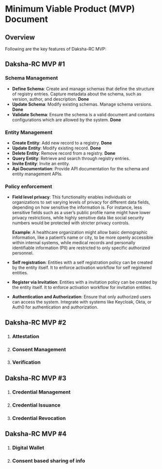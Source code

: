 # Minimum Viable Product (MVP) Document

<primary-label ref="daksha_rc_core"/>
<secondary-label ref="2024.9"/>

## Overview

Following are the key features of Daksha-RC MVP:

## Daksha-RC MVP #1

<secondary-label ref="wip"/>

### Schema Management

- **Define Schema**: Create and manage schemas that define the structure of registry entries.
  Capture metadata about the schema, such as version, author, and description. **Done**
- **Update Schema**: Modify existing schemas. Manage schema versions. **Done**
- **Validate Schema**: Ensure the schema is a valid document and contains configurations which are allowed by the
  system. **Done**

### Entity Management

- **Create Entity**: Add new record to a registry. **Done**
- **Update Entity**: Modify existing record. **Done**
- **Delete Entity**: Remove record from a registry. **Done**
- **Query Entity**: Retrieve and search through registry entries.
- **Invite Entity**: Invite an entity.
- **Api Documentation**: Provide API documentation for the schema and entity management APIs.

### Policy enforcement

- **Field level privacy**: This functionality enables individuals or organizations to set varying levels of privacy for
  different data fields, depending on how sensitive the information is.
  For instance, less sensitive fields such as a user’s public profile name might have lower privacy restrictions, while
  highly sensitive data like social security numbers would be protected with stricter privacy controls.

  **Example**: A healthcare organization might allow basic demographic information, like a patient’s name or city, to be
  more openly accessible within internal systems, while medical records and personally identifiable information (PII)
  are restricted to only specific authorized personnel.

- **Self registration**: Entities with a self registration policy can be created by the entity itself. It to enforce
  activation workflow for self registered entities.
- **Register via Invitation**: Entities with a invitation policy can be created by the entity itself. It to enforce
  activation workflow for invitation entities.
- **Authentication and Authorization**: Ensure that only authorized users can access the system. Integrate with systems
  like Keycloak, Okta, or Auth0 for authentication and authorization.

## Daksha-RC MVP #2

1. ### Attestation
2. ### Consent Management
3. ### Verification

## Daksha-RC MVP #3

1. ### Credential Management
2. ### Credential Issuance
3. ### Credential Revocation

## Daksha-RC MVP #4

1. ### Digital Wallet
2. ### Consent based sharing of info